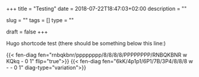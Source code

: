 +++
title = "Testing"
date = 2018-07-22T18:47:03+02:00
description = ""

slug = ""
tags = []
type = ""

draft = false
+++

Hugo shortcode test (there should be something below this line:)

{{< fen-diag fen="rnbqkbnr/pppppppp/8/8/8/8/PPPPPPPP/RNBQKBNR w KQkq - 0 1" flip="true">}}
{{< fen-diag fen="6kK/4p1p1/6P1/7B/3P4/8/8/8 w - - 0 1" diag-type="variation">}}
